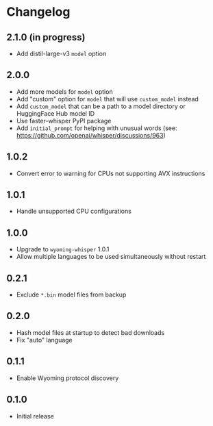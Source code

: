 # Changelog

## 2.1.0 (in progress)

- Add distil-large-v3 `model` option

## 2.0.0

- Add more models for `model` option
- Add "custom" option for `model` that will use `custom_model` instead
- Add `custom_model` that can be a path to a model directory or HuggingFace Hub model ID
- Use faster-whisper PyPI package
- Add `initial_prompt` for helping with unusual words (see: https://github.com/openai/whisper/discussions/963)

## 1.0.2

- Convert error to warning for CPUs not supporting AVX instructions

## 1.0.1

- Handle unsupported CPU configurations

## 1.0.0

- Upgrade to `wyoming-whisper` 1.0.1
- Allow multiple languages to be used simultaneously without restart

## 0.2.1

- Exclude `*.bin` model files from backup

## 0.2.0

- Hash model files at startup to detect bad downloads
- Fix "auto" language

## 0.1.1

- Enable Wyoming protocol discovery

## 0.1.0

- Initial release
